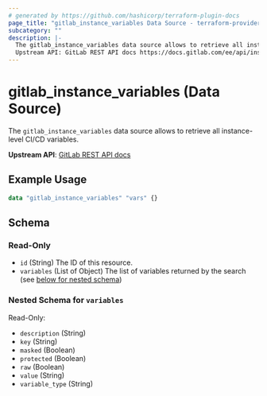 ```yaml
---
# generated by https://github.com/hashicorp/terraform-plugin-docs
page_title: "gitlab_instance_variables Data Source - terraform-provider-gitlab"
subcategory: ""
description: |-
  The gitlab_instance_variables data source allows to retrieve all instance-level CI/CD variables.
  Upstream API: GitLab REST API docs https://docs.gitlab.com/ee/api/instance_level_ci_variables.html
---
```


# gitlab_instance_variables (Data Source)

The `gitlab_instance_variables` data source allows to retrieve all instance-level CI/CD variables.

**Upstream API**: [GitLab REST API docs](https://docs.gitlab.com/ee/api/instance_level_ci_variables.html)

## Example Usage

```terraform
data "gitlab_instance_variables" "vars" {}
```

<!-- schema generated by tfplugindocs -->
## Schema

### Read-Only

- `id` (String) The ID of this resource.
- `variables` (List of Object) The list of variables returned by the search (see [below for nested schema](#nestedatt--variables))

<a id="nestedatt--variables"></a>
### Nested Schema for `variables`

Read-Only:

- `description` (String)
- `key` (String)
- `masked` (Boolean)
- `protected` (Boolean)
- `raw` (Boolean)
- `value` (String)
- `variable_type` (String)
